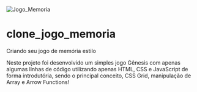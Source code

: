 ![Jogo_Memoria](https://user-images.githubusercontent.com/66983974/118224501-b06db180-b459-11eb-93a8-e0f7a1c8000f.png)
# clone_jogo_memoria
Criando seu jogo de memória estilo 

Neste projeto foi desenvolvido um simples jogo Gênesis com apenas algumas linhas de código utilizando apenas HTML, CSS e JavaScript de forma introdutória, sendo o principal conceito, CSS Grid, manipulação de Array e Arrow Functions!
